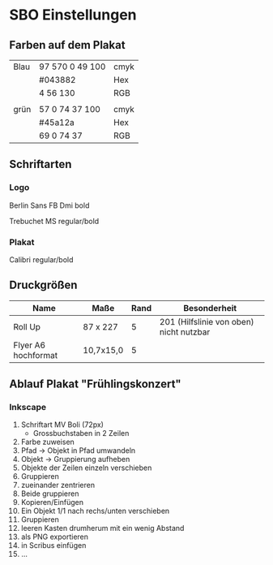# SBO Einstellungen
## Farben auf dem Plakat

| | | |
| --- | --- |---|
| Blau | 97 570 0 49 100 | cmyk |
||#043882|Hex|
||4 56 130|RGB|
||||
| grün | 57 0 74 37 100 | cmyk|
||#45a12a|Hex|
||69 0 74 37|RGB|

## Schriftarten
### Logo
Berlin Sans FB Dmi bold

Trebuchet MS regular/bold

### Plakat
Calibri regular/bold


## Druckgrößen
| Name| Maße| Rand| Besonderheit|
| --- | --- |---|---|
| Roll Up | 87 x 227 | 5 | 201 (Hilfslinie von oben) nicht nutzbar
| Flyer A6 hochformat |10,7x15,0|5||

## Ablauf Plakat "Frühlingskonzert"
### Inkscape
1. Schriftart MV Boli (72px)
   - Grossbuchstaben in 2 Zeilen
2. Farbe zuweisen
3. Pfad -> Objekt in Pfad umwandeln
4. Objekt -> Gruppierung aufheben
5. Objekte der Zeilen einzeln verschieben
6. Gruppieren
7. zueinander zentrieren
8. Beide gruppieren
9. Kopieren/Einfügen
10. Ein Objekt 1/1 nach rechs/unten verschieben
11. Gruppieren
12. leeren Kasten drumherum mit ein wenig Abstand
13. als PNG exportieren
14. in Scribus einfügen
15. ...
